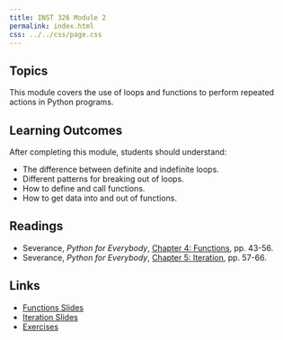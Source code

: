 ```yaml
---
title: INST 326 Module 2
permalink: index.html
css: ../../css/page.css
---
```


## Topics

This module covers the use of loops and functions to perform repeated actions in Python programs.

## Learning Outcomes

After completing this module, students should understand:

- The difference between definite and indefinite loops.
- Different patterns for breaking out of loops.
- How to define and call functions.
- How to get data into and out of functions.

## Readings

- Severance, _Python for Everybody_, [Chapter 4: Functions](https://www.py4e.com/html3/04-functions), pp. 43-56.
- Severance, _Python for Everybody_, [Chapter 5: Iteration](https://www.py4e.com/html3/05-iterations), pp. 57-66.

## Links

* [Functions Slides](functions.html)
* [Iteration Slides](iteration.html)
* [Exercises](exercises)
